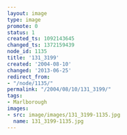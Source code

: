 ```yaml
---
layout: image
type: image
promote: 0
status: 1
created_ts: 1092143645
changed_ts: 1372159439
node_id: 1135
title: '131_3199'
created: '2004-08-10'
changed: '2013-06-25'
redirect_from:
- "/node/1135/"
permalink: "/2004/08/10/131_3199/"
tags:
- Marlborough
images:
- src: image/images/131_3199-1135.jpg
  name: 131_3199-1135.jpg
---
```


